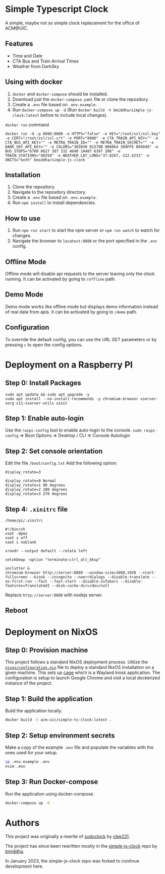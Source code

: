 # Simple Typescript Clock

A simple, maybe not so simple clock replacement for the office of ACM@UIC.

## Features

* Time and Date
* CTA Bus and Train Arrival Times
* Weather from DarkSky

## Using with docker

1. `docker` and `docker-compose` should be installed.
2. Download just the `docker-compose.yaml` file or clone the repository.
3. Create a `.env` file based on `.env.example`.
4. Run `docker-compose up -d` (Run `docker build -t bmiddha/simple-js-clock:latest` before to include local changes).

`docker run` command
```
docker run -d -p 8080:8080 -e HTTPS="false" -e KEY="/root/ssl/ssl.key" -e CERT="/root/ssl/ssl.crt" -e PORT="8080" -e CTA_TRAIN_API_KEY="" -e CTA_BUS_API_KEY="" -e METRA_TRAIN_ID="" -e METRA_TRAIN_SECRET="" -e DARK_SKY_API_KEY="" -e COLORS="303030 01579B 006064 304FFE 004D40" -e BUS_STOPS="6700 6627 307 332 4640 14487 6347 206" -e TRAIN_STATIONS="40350" -e WEATHER_LAT_LONG="37.8267,-122.4233" -e UNITS="both" bmiddha/simple-js-clock
 ```

## Installation

1. Clone the repository.
2. Navigate to the repository directory.
3. Create a `.env` file based on `.env.example`.
4. Run `npm install` to install dependencies.

## How to use

1. Run `npm run start` to start the npm server or `npm run watch` to watch for changes.
2. Navigate the browser to `locahost:8080` or the port specified in the `.env` config.

## Offline Mode

Offline mode will disable api requests to the server leaving only the clock running. It can be activated by going to `/offline` path.

## Demo Mode
Demo mode works like offline mode but displays demo information instead of real data from apis. It can be activated by going to `/demo` path.

## Configuration
To override the default config, you can use the URL GET parameters or by pressing `c` to open the config options.

# Deployment on a Raspberry PI

## Step 0: Install Packages
```
sudo apt update && sudo apt upgrade -y
sudo apt install --no-install-recommends -y chromium-browser xserver-xorg x11-xserver-utils xinit
```

## Step 1: Enable auto-login
Use the `raspi-config` tool to enable auto-login to the console.
`sudo raspi-config` => Boot Options => Desktop / CLI => Console Autologin

## Step 2: Set console orientation
Edit the file `/boot/config.txt`
Add the following option:
```
display_rotate=3
```

```
display_rotate=0 Normal
display_rotate=1 90 degrees
display_rotate=2 180 degrees
display_rotate=3 270 degrees
```

## Step 4: `.xinitrc` file

`/home/pi/.xinitrc`
```
#!/bin/sh
xset -dpms
xset s off
xset s noblank

xrandr --output default --rotate left

setxkbmap -option "terminate:ctrl_alt_bksp"

unclutter &
chromium-browser http://server:8080 --window-size=1080,1920 --start-fullscreen --kiosk --incognito --noerrdialogs --disable-translate --no-first-run --fast --fast-start --disable-infobars --disable-features=TranslateUI --disk-cache-dir=/dev/null
```
Replace `http://server:8080` with nodejs server.

## Reboot

# Deployment on NixOS

## Step 0: Provision machine

This project follows a standard NixOS deployment process. Utilize the [`nixos/configuration.nix`](./nixos/configuration.nix) file to deploy a standard NixOS installation on a given machine. This sets up [cage](https://github.com/Hjdskes/cage) which is a Wayland kiosk application. The configuration is setup to launch Google Chrome and visit a local dockerized instance of the project.

## Step 1: Build the application

Build the application locally.

```bash
docker build -t acm-uic/simple-ts-clock:latest .
```

## Step 2: Setup environment secrets

Make a copy of the example `.env` file and populate the variables with the ones used for your setup.

```bash
cp .env.example .env
nvim .env
```

## Step 3: Run Docker-compose

Run the application using docker-compose.

```bash
docker-compose up -d
```

# Authors

This project was originally a rewrite of [sudoclock](https://github.com/acm-uic/sudoclock) by [clee231](https://github.com/clee231).

The project has since been rewritten mostly in the [simple-js-clock](https://github.com/bmiddha/simple-js-clock) repo by [bmiddha](https://github.com/bmiddha).

In January 2023, the simple-js-clock repo was forked to continue development here.
